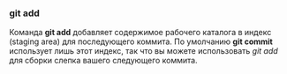 ### git add

Команда __git add__ добавляет содержимое рабочего каталога в индекс (staging area) для последующего коммита. По умолчанию __git commit__ использует лишь этот индекс, так что вы можете использовать _git add_ для сборки слепка вашего следующего коммита.